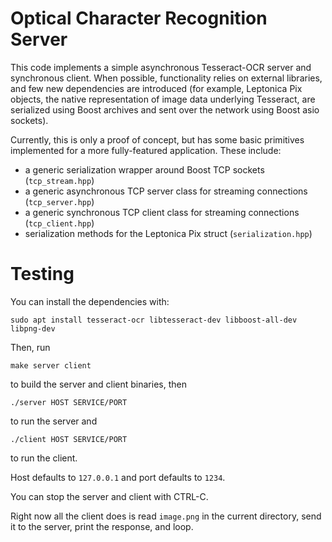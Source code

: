 # Optical Character Recognition Server
This code implements a simple asynchronous Tesseract-OCR server and synchronous client. When possible, functionality relies on external libraries, and few new dependencies are introduced (for example, Leptonica Pix objects, the native representation of image data underlying Tesseract, are serialized using Boost archives and sent over the network using Boost asio sockets).

Currently, this is only a proof of concept, but has some basic primitives implemented for a more fully-featured application. These include:
- a generic serialization wrapper around Boost TCP sockets (`tcp_stream.hpp`)
- a generic asynchronous TCP server class for streaming connections (`tcp_server.hpp`)
- a generic synchronous TCP client class for streaming connections (`tcp_client.hpp`)
- serialization methods for the Leptonica Pix struct (`serialization.hpp`)

# Testing 
You can install the dependencies with:


`sudo apt install tesseract-ocr libtesseract-dev libboost-all-dev libpng-dev`

Then, run


`make server client`


to build the server and client binaries, then 


`./server HOST SERVICE/PORT`


to run the server and 


`./client HOST SERVICE/PORT` 


to run the client. 



Host defaults to `127.0.0.1` and port defaults to `1234`. 


You can stop the server and client with CTRL-C. 


Right now all the client does is read `image.png` in the current directory, send it to the server, print the response, and loop. 